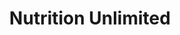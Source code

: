 ---
title: "Nutrition Unlimited"
url: /southgate/nutrition-unlimited/
shop: nutrition supplements
---